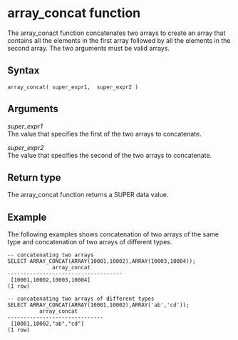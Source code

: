 # array\_concat function<a name="r_array_concat"></a>

The array\_conact function concatenates two arrays to create an array that contains all the elements in the first array followed by all the elements in the second array\. The two arguments must be valid arrays\.

## Syntax<a name="r_array_concat-synopsis"></a>

```
array_concat( super_expr1,  super_expr2 )
```

## Arguments<a name="r_array_concat-argument-arguments"></a>

 *super\_expr1*  
The value that specifies the first of the two arrays to concatenate\.

 *super\_expr2*  
The value that specifies the second of the two arrays to concatenate\.

## Return type<a name="r_array_concat-return-type"></a>

The array\_concat function returns a SUPER data value\.

## Example<a name="r_array_concat-example"></a>

The following examples shows concatenation of two arrays of the same type and concatenation of two arrays of different types\.

```
-- concatenating two arrays 
SELECT ARRAY_CONCAT(ARRAY(10001,10002),ARRAY(10003,10004));
              array_concat
------------------------------------
 [10001,10002,10003,10004]
(1 row)

-- concatenating two arrays of different types 
SELECT ARRAY_CONCAT(ARRAY(10001,10002),ARRAY('ab','cd'));
          array_concat
------------------------------
 [10001,10002,"ab","cd"]
(1 row)
```